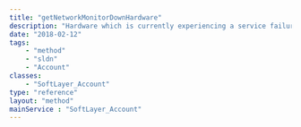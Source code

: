 ```yaml
---
title: "getNetworkMonitorDownHardware"
description: "Hardware which is currently experiencing a service failure."
date: "2018-02-12"
tags:
    - "method"
    - "sldn"
    - "Account"
classes:
    - "SoftLayer_Account"
type: "reference"
layout: "method"
mainService : "SoftLayer_Account"
---
```

